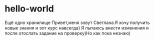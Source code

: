 # hello-world
Ещё одно хранилище
Привет,меня зовут Светлана.Я хочу получить новые знания и эот курс навсегда)
Я пытаюсь внести изменения и после отослать задание на проверку)Но как пока незнаю)
